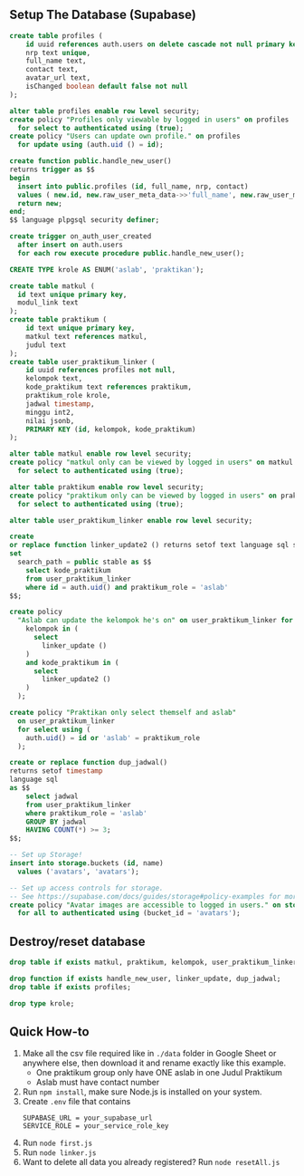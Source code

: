 ## Setup The Database (Supabase)

```sql
create table profiles (
    id uuid references auth.users on delete cascade not null primary key,
    nrp text unique,
    full_name text,
    contact text,
    avatar_url text,
    isChanged boolean default false not null
);

alter table profiles enable row level security;
create policy "Profiles only viewable by logged in users" on profiles
  for select to authenticated using (true);
create policy "Users can update own profile." on profiles
  for update using (auth.uid () = id);

create function public.handle_new_user()
returns trigger as $$
begin
  insert into public.profiles (id, full_name, nrp, contact)
  values ( new.id, new.raw_user_meta_data->>'full_name', new.raw_user_meta_data->>'nrp', new.raw_user_meta_data->>'contact' );
  return new;
end;
$$ language plpgsql security definer;

create trigger on_auth_user_created
  after insert on auth.users
  for each row execute procedure public.handle_new_user();

CREATE TYPE krole AS ENUM('aslab', 'praktikan');

create table matkul (
  id text unique primary key,
  modul_link text
);
create table praktikum (
    id text unique primary key,
    matkul text references matkul,
    judul text
);
create table user_praktikum_linker (
    id uuid references profiles not null,
    kelompok text,
    kode_praktikum text references praktikum,
    praktikum_role krole,
    jadwal timestamp,
    minggu int2,
    nilai jsonb,
    PRIMARY KEY (id, kelompok, kode_praktikum)
);

alter table matkul enable row level security;
create policy "matkul only can be viewed by logged in users" on matkul
  for select to authenticated using (true);

alter table praktikum enable row level security;
create policy "praktikum only can be viewed by logged in users" on praktikum
  for select to authenticated using (true);

alter table user_praktikum_linker enable row level security;

create
or replace function linker_update2 () returns setof text language sql security definer
set
  search_path = public stable as $$
    select kode_praktikum
    from user_praktikum_linker
    where id = auth.uid() and praktikum_role = 'aslab'
$$;

create policy
  "Aslab can update the kelompok he's on" on user_praktikum_linker for all using (
    kelompok in (
      select
        linker_update ()
    )
    and kode_praktikum in (
      select
        linker_update2 ()
    )
  );

create policy "Praktikan only select themself and aslab"
  on user_praktikum_linker
  for select using (
    auth.uid() = id or 'aslab' = praktikum_role
  );

create or replace function dup_jadwal()
returns setof timestamp
language sql
as $$
    select jadwal
    from user_praktikum_linker
    where praktikum_role = 'aslab'
    GROUP BY jadwal
    HAVING COUNT(*) >= 3;
$$;

-- Set up Storage!
insert into storage.buckets (id, name)
  values ('avatars', 'avatars');

-- Set up access controls for storage.
-- See https://supabase.com/docs/guides/storage#policy-examples for more details.
create policy "Avatar images are accessible to logged in users." on storage.objects
  for all to authenticated using (bucket_id = 'avatars');
```

## Destroy/reset database

```sql
drop table if exists matkul, praktikum, kelompok, user_praktikum_linker;

drop function if exists handle_new_user, linker_update, dup_jadwal;
drop table if exists profiles;

drop type krole;
```

## Quick How-to

1. Make all the csv file required like in `./data` folder in Google Sheet or anywhere else, then download it and rename exactly like this example.
   - One praktikum group only have ONE aslab in one Judul Praktikum
   - Aslab must have contact number
2. Run `npm install`, make sure Node.js is installed on your system.
3. Create `.env` file that contains
   ```
   SUPABASE_URL = your_supabase_url
   SERVICE_ROLE = your_service_role_key
   ```
4. Run `node first.js`
5. Run `node linker.js`
6. Want to delete all data you already registered? Run `node resetAll.js`